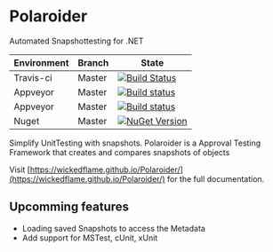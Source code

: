 # Polaroider
Automated Snapshottesting for .NET

| Environment | Branch | State |
|---|---|---|
| Travis-ci | Master | [![Build Status](https://travis-ci.org/WickedFlame/Polaroider.svg?branch=master)](https://travis-ci.org/WickedFlame/Polaroider) |
| Appveyor | Master | [![Build status](https://ci.appveyor.com/api/projects/status/3v8mpq0p35vlegda/branch/master?svg=true)](https://ci.appveyor.com/project/chriswalpen/polaroider) |
| Appveyor | Master | [![Build status](https://ci.appveyor.com/api/projects/status/3v8mpq0p35vlegda/branch/dev?svg=true)](https://ci.appveyor.com/project/chriswalpen/polaroider) |
| Nuget | Master | [![NuGet Version](https://img.shields.io/nuget/v/polaroider.svg?style=flat)](https://www.nuget.org/packages/polaroider/) |

Simplify UnitTesting with snapshots.
Polaroider is a Approval Testing Framework that creates and compares snapshots of objects

Visit [https://wickedflame.github.io/Polaroider/](https://wickedflame.github.io/Polaroider/) for the full documentation.

## Upcomming features
- Loading saved Snapshots to access the Metadata
- Add support for MSTest, cUnit, xUnit